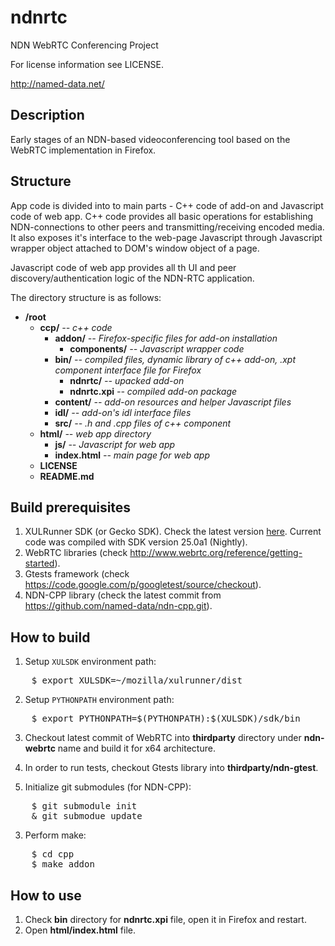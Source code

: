 ndnrtc
======

NDN WebRTC Conferencing Project

For license information see LICENSE.

http://named-data.net/

Description
----

Early stages of an NDN-based videoconferencing tool based on the WebRTC implementation in Firefox.

Structure
----
App code is divided into to main parts - C++ code of add-on and Javascript code of web app.
C++ code provides all basic operations for establishing NDN-connections to other peers and transmitting/receiving encoded media. It also exposes it's interface to the web-page Javascript through Javascript wrapper object attached to DOM's window object of a page.

Javascript code of web app provides all th UI and peer discovery/authentication logic of the NDN-RTC application.

The directory structure is as follows:

* **/root**
    * **ccp/** *-- c++ code*
        * **addon/** *-- Firefox-specific files for add-on installation*
            * **components/** *-- Javascript wrapper code*
        * **bin/** *-- compiled files, dynamic library of c++ add-on, .xpt component interface file for Firefox*
            * **ndnrtc/** *-- upacked add-on*
            * **ndnrtc.xpi** *-- compiled add-on package*
        * **content/** *-- add-on resources and helper Javascript files*
        * **idl/** *-- add-on's idl interface files*
        * **src/** *-- .h and .cpp files of c++ component*
    * **html/** *-- web app directory*
        * **js/** *-- Javascript for web app*
        * **index.html** *-- main page for web app*
    * **LICENSE**
    * **README.md**

Build prerequisites
----
1. XULRunner SDK (or Gecko SDK). Check the latest version [here](http://ftp.mozilla.org/pub/mozilla.org/xulrunner/nightly/latest-trunk/). Current code was compiled with SDK version 25.0a1 (Nightly).
2. WebRTC libraries (check http://www.webrtc.org/reference/getting-started).
3. Gtests framework (check https://code.google.com/p/googletest/source/checkout).
4. NDN-CPP library (check the latest commit from https://github.com/named-data/ndn-cpp.git).

How to build
----
1. Setup `XULSDK` environment path:
<pre>
    $ export XULSDK=~/mozilla/xulrunner/dist
</pre>
    
2. Setup `PYTHONPATH` environment path:
<pre>
    $ export PYTHONPATH=$(PYTHONPATH):$(XULSDK)/sdk/bin
</pre>

3. Checkout latest commit of WebRTC into **thirdparty** directory under **ndn-webrtc** name and build it for x64 architecture.

4. In order to run tests, checkout Gtests library into **thirdparty/ndn-gtest**.

4. Initialize git submodules (for NDN-CPP):
<pre>
    $ git submodule init
    & git submodue update
</pre>

3. Perform make:
<pre>
    $ cd cpp
    $ make addon
</pre>

How to use
----
1. Check **bin** directory for **ndnrtc.xpi** file, open it in Firefox and restart.
2. Open **html/index.html** file.
